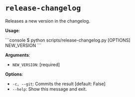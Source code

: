 # `release-changelog`

Releases a new version in the changelog.

**Usage**:

<div class="termy">
```console
$ python scripts/release-changelog.py [OPTIONS] NEW_VERSION
```
</div>

**Arguments**:

* `NEW_VERSION`: [required]

**Options**:

* `-c, --git`: Commits the result  [default: False]
* `--help`: Show this message and exit.
